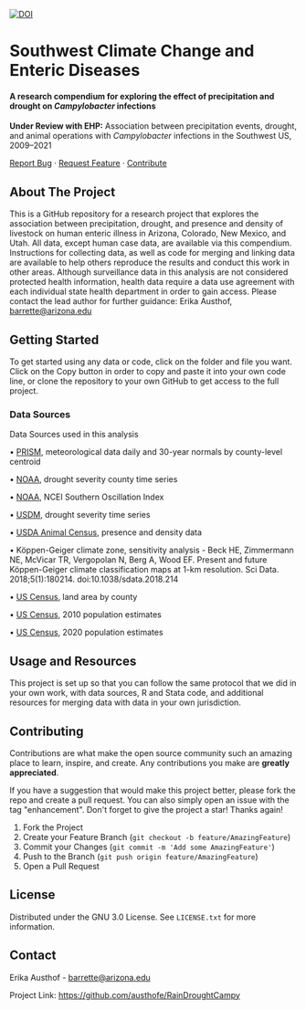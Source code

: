 [![DOI](https://zenodo.org/badge/838498951.svg)](https://zenodo.org/doi/10.5281/zenodo.13483258)

# Southwest Climate Change and Enteric Diseases

#### A research compendium for exploring the effect of precipitation and drought on _Campylobacter_ infections

**Under Review with EHP:** Association between precipitation events, drought, and animal operations with _Campylobacter_ infections in the Southwest US, 2009–2021
 

[Report Bug](https://github.com/austhofe/RainDroughtCampy/issues) · [Request Feature](https://github.com/austhofe/RainDroughtCampy/issues) · [Contribute](https://github.com/austhofe/RainDroughtCampy/pulls)

## About The Project

This is a GitHub repository for a research project that explores the association between precipitation, drought, and presence and density of livestock on human enteric illness in Arizona, Colorado, New Mexico, and Utah. All data, except human case data, are available via this compendium. Instructions for collecting data, as well as code for merging and linking data are available to help others reproduce the results and conduct this work in other areas. Although surveillance data in this analysis are not considered protected health information, health data require a data use agreement with each individual state health department in order to gain access. Please contact the lead author for further guidance: Erika Austhof, [barrette\@arizona.edu](mailto:barrette@arizona.edu)

## Getting Started

To get started using any data or code, click on the folder and file you want. Click on the Copy button in order to copy and paste it into your own code line, or clone the repository to your own GitHub to get access to the full project.

### Data Sources
Data Sources used in this analysis

•	[PRISM](https://prism.oregonstate.edu/explorer/), meteorological data daily and 30-year normals by county-level centroid 

•	[NOAA](https://www.ncei.noaa.gov/access/monitoring/climate-at-a-glance/county/time-series), drought severity county time series

•	[NOAA](https://www.ncei.noaa.gov/access/monitoring/enso/soi), NCEI Southern Oscillation Index

•	[USDM](https://droughtmonitor.unl.edu/dmData/Timeseries.aspx), drought severity time series

•	[USDA Animal Census](https://www.nass.usda.gov/Data_and_Statistics/County_Data_Files/Livestock_County_Estimates/index.php), presence and density data

•	Köppen-Geiger climate zone, sensitivity analysis
        - Beck HE, Zimmermann NE, McVicar TR, Vergopolan N, Berg A, Wood EF. Present and future Köppen-Geiger climate classification maps at 1-km resolution. Sci Data. 2018;5(1):180214. doi:10.1038/sdata.2018.214
        
•	[US Census](https://www.census.gov/geographies/reference-files/time-series/geo/gazetteer-files.html), land area by county

•	[US Census](https://www.census.gov/data/datasets/time-series/demo/popest/2010s-counties-total.html), 2010 population estimates

•	[US Census](https://www.census.gov/data/datasets/time-series/demo/popest/2020s-counties-total.html), 2020 population estimates


## Usage and Resources

This project is set up so that you can follow the same protocol that we did in your own work, with data sources, R and Stata code, and additional resources for merging data with data in your own jurisdiction.

## Contributing

Contributions are what make the open source community such an amazing place to learn, inspire, and create. Any contributions you make are **greatly appreciated**.

If you have a suggestion that would make this project better, please fork the repo and create a pull request. You can also simply open an issue with the tag "enhancement". Don't forget to give the project a star! Thanks again!

1.  Fork the Project
2.  Create your Feature Branch (`git checkout -b feature/AmazingFeature`)
3.  Commit your Changes (`git commit -m 'Add some AmazingFeature'`)
4.  Push to the Branch (`git push origin feature/AmazingFeature`)
5.  Open a Pull Request

## License

Distributed under the GNU 3.0 License. See `LICENSE.txt` for more information.

## Contact

Erika Austhof - [barrette\@arizona.edu](mailto:barrette@arizona.edu)

Project Link: <https://github.com/austhofe/RainDroughtCampy>
